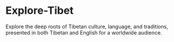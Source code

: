 # Explore-Tibet
Explore the deep roots of Tibetan culture, language, and traditions, presented in both Tibetan and English for a worldwide audience.
